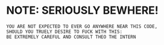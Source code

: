 # NOTE: SERIOUSLY BEWHERE!

    YOU ARE NOT EXPECTED TO EVER GO ANYWHERE NEAR THIS CODE, 
    SHOULD YOU TRUELY DESIRE TO FUCK WITH THIS: 
    BE EXTREMELY CAREFUL AND CONSULT THEO THE INTERN
